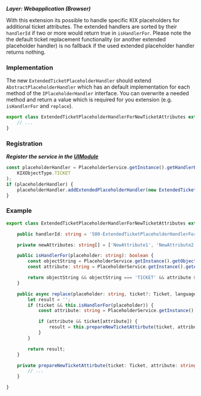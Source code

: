 ***Layer: Webapplication (Browser)***

With this extension its possible to handle specific KIX placeholders for additional ticket attributes. The extended handlers are sorted by their `handlerId` if two or more would return true in `isHandlerFor`.
Please note the the default ticket replacement functionality (or another extended placeholder handler) is no fallback if the used extended placeholder handler returns nothing.

### Implementation
The new `ExtendedTicketPlaceholderHandler` should extend `AbstractPlaceholderHandler` which has an default implementation for each method of the `IPlaceholderHandler` interface. You can overwrite a needed method and return a value which is required for you extension (e.g. `isHandlerFor` and `replace`).
```typescript
export class ExtendedTicketPlaceholderHandlerForNewTicketAttributes extends AbstracPlaceholderHandler {
    // ...
}
```

### Registration
***Register the service in the [UIModule](#init-components)***
```typescript
const placeholderHandler = PlaceholderService.getInstance().getHandlerByObjectType<DynamicFieldValuePlaceholderHandler>(
    KIXObjectType.TICKET
);
if (placeholderHandler) {
    placeholderHandler.addExtendedPlaceholderHandler(new ExtendedTicketPlaceholderHandlerForNewTicketAttributes());
}
```

### Example

```typescript
export class ExtendedTicketPlaceholderHandlerForNewTicketAttributes extends AbstracPlaceholderHandler {

    public handlerId: string = '500-ExtendedTicketPlaceholderHandlerForNewTicketAttributes';

    private newAttributes: string[] = ['NewAttribute1', 'NewAttribute2'];

    public isHandlerFor(placeholder: string): boolean {
        const objectString = PlaceholderService.getInstance().getObjectString(placeholder);
        const attribute: string = PlaceholderService.getInstance().getAttributeString(placeholder);

        return objectString && objectString === 'TICKET' && attribute && this.newAttributes.some((a) => a === attribute);
    }

    public async replace(placeholder: string, ticket?: Ticket, language?: string): Promise<string> {
        let result = '';
        if (ticket && this.isHandlerFor(placeholder)) {
            const attribute: string = PlaceholderService.getInstance().getAttributeString(placeholder);

            if (attribute && ticket[attribute]) {
                result = this.prepareNewTicketAttirbute(ticket, attribute);
            }
        }

        return result;
    }

    private prepareNewTicketAttirbute(ticket: Ticket, attribute: string): string {
        // ...
    }

}
```